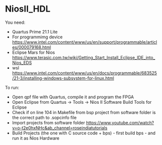 # NiosII_HDL

You need:

- Quartus Prime 21.1 Lite
- For programmimg device https://www.intel.com/content/www/us/en/support/programmable/articles/000079168.html
- Eclipse Mars for Nios https://www.terasic.com.tw/wiki/Getting_Start_Install_Eclipse_IDE_into_Nios_EDS
- wsl https://www.intel.com/content/www/us/en/docs/programmable/683525/21-3/installing-windows-subsystem-for-linux.html


To run:

- Open qpf file with Quartus, compile it and program the FPGA
- Open Eclipse from Quartus -> Tools -> Nios II Software Build Tools for Eclipse
- Check if on line 104 in Makefile from bsp project from software folder is the correct path to .sopcinfo file
- Import projects from software folder https://www.youtube.com/watch?v=o-t2e0hxNHc&ab_channel=roseindiatutorials
- Build Projects (the one with C source code + bps) - first build bps - and run it as Nios Hardware
